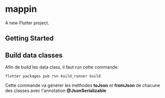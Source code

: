 # mappin

A new Flutter project.

## Getting Started

## Build data classes

Afin de build les data class, il faut run cette commande:

```
flutter packages pub run build_runner build
```

Cette commande va générer les méthodes **toJson** et **fromJson** de chacune des classes avec l'annotation **@JsonSerializable**
